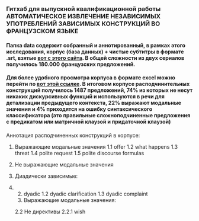 ### Гитхаб для выпускной квалификационной работы АВТОМАТИЧЕСКОЕ ИЗВЛЕЧЕНИЕ НЕЗАВИСИМЫХ УПОТРЕБЛЕНИЙ ЗАВИСИМЫХ КОНСТРУКЦИЙ ВО ФРАНЦУЗСКОМ ЯЗЫКЕ
#### Папка data содержит собранный и аннотированный, в рамках этого исследования, корпус (база данных) + чистые субтитры в формате .srt, взятые [вот с этого сайта](https://subscene.com/subtitles/searchbytitle). В общей сложности из двух сериалов получилось 180.000 французских предложений.

#### Для более удобного просмотра корпуса в формате excel можно перейти по [вот этой ссылке](https://docs.google.com/spreadsheets/d/1cK4FIrm-TUd_zXS_ekeLvN_TTJQ7-Kr4ec_4be4ibWs/edit?usp=sharing). В итоговом корпусе расподчинительных конструкций получилось 1487 предложений, 74% из которых не несут никаких дискурсивных функций и используются в речи для детализации предыдущего контекста, 22% выражают модальные значения и 4% приходятся на ошибку синтаксического классификатора (это правильные сложноподчиненные предложения с предикатом или матричной клаузой и придаточной клаузой)
####

Аннотация расподчиненных конструкций в корпусе:
1. Выражающие модальные значения
      1.1 offer
      1.2 what happens
      1.3 threat
      1.4 polite request
      1.5 polite discourse formulas
2. Не выражающие модальные значения





1. Диадически зависимые:
2. 
      2.   dyadic
      1.2 dyadic clarification
      1.3 dyadic complaint
     2. Выражающие модальные значения:
 
      2.2 Не директивы
            2.2.1  wish
